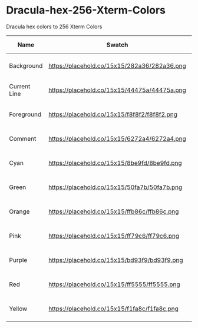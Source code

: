 # Dracula-hex-256-Xterm-Colors
Dracula hex colors to 256 Xterm Colors


| Name           | Swatch                                       | Hex     | RGB          | HSL           | Xterm-Swatch                                 | Xterm-Hex | Number |
| -------------- | -------------------------------------------- | ------- | ------------ | ------------- | -------------------------------------------- | --------- | ------ |
| Background     | https://placehold.co/15x15/282a36/282a36.png | #282a36 | 40 42 54     | 231° 15% 18%  | https://placehold.co/15x15/00005f/00005f.png | #00005f   | 17     |
| Current Line   | https://placehold.co/15x15/44475a/44475a.png | #44475a | 68 71 90     | 232° 14% 31%  | https://placehold.co/15x15/5f5f5f/5f5f5f.png | #5f5f5f   | 59     |
| Foreground     | https://placehold.co/15x15/f8f8f2/f8f8f2.png | #f8f8f2 | 248 248 242  | 60° 30% 96%   | https://placehold.co/15x15/ffffff/ffffff.png | #ffffff   | 231    |
| Comment        | https://placehold.co/15x15/6272a4/6272a4.png | #6272a4 | 98 114 164   | 225° 27% 51%  | https://placehold.co/15x15/5f5faf/5f5faf.png | #5f5faf   | 61     |
| Cyan           | https://placehold.co/15x15/8be9fd/8be9fd.png | #8be9fd | 139 233 253  | 191° 97% 77%  | https://placehold.co/15x15/87d7ff/87d7ff.png | #87d7ff   | 117    |
| Green          | https://placehold.co/15x15/50fa7b/50fa7b.png | #50fa7b | 80 250 123   | 135° 94% 65%  | https://placehold.co/15x15/5fff87/5fff87.png | #5fff87   | 84     |
| Orange         | https://placehold.co/15x15/ffb86c/ffb86c.png | #ffb86c | 255 184 108  | 31° 100% 71%  | https://placehold.co/15x15/ffaf5f/ffaf5f.png | #ffaf5f   | 215    |
| Pink           | https://placehold.co/15x15/ff79c6/ff79c6.png | #ff79c6 | 255 121 198  | 326° 100% 74% | https://placehold.co/15x15/ff87d7/ff87d7.png | #ff87d7   | 212    |
| Purple         | https://placehold.co/15x15/bd93f9/bd93f9.png | #bd93f9 | 189 147 249  | 265° 89% 78%  | https://placehold.co/15x15/af87ff/af87ff.png | #af87ff   | 141    |
| Red            | https://placehold.co/15x15/ff5555/ff5555.png | #ff5555 | 255 85 85    | 0° 100% 67%   | https://placehold.co/15x15/ff5f5f/ff5f5f.png | #ff5f5f   | 203    |
| Yellow         | https://placehold.co/15x15/f1fa8c/f1fa8c.png | #f1fa8c | 241 250 140  | 65° 92% 76%   | https://placehold.co/15x15/ffff87/ffff87.png | #ffff87   | 228    |
